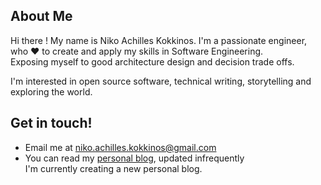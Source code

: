 ## About Me

Hi there !
My name is Niko Achilles Kokkinos. I'm a passionate engineer, who ♥ to create and apply my skills in
Software Engineering.  
Exposing myself to good architecture design and decision trade offs.

I'm interested in open source software, technical writing, storytelling and exploring the world.

## Get in touch!

- Email me at niko.achilles.kokkinos@gmail.com
- You can read my [personal blog](https://nikolaoskokkinos.wordpress.com/), updated infrequently  
  I'm currently creating a new personal blog.

